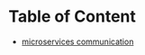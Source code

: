 # Table of Content

 - [microservices communication](https://git.epam.com/epm-cdp/global-java-foundation-program/java-courses/-/blob/main/microservices-fundamentals/materials/microservices_communication/README.md)
